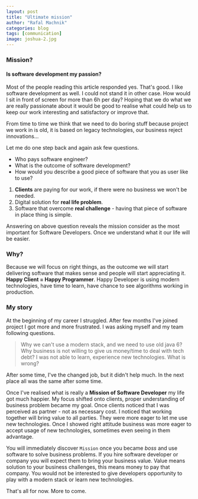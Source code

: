 ```yaml
---
layout: post
title: "Ultimate mission"
author: "Rafal Machnik"
categories: blog
tags: [communication]
image: joshua-2.jpg
---
```

### Mission?
#### Is software development my passion?
Most of the people reading this article responded yes. That's good. I like software development as well. 
I could not stand it in other case. How would I sit in front of screen for more than 6h per day?
Hoping that we do what we are really passionate about it would be good to realise what could help us
to keep our work interesting and satisfactory or improve that.

From time to time we think that we need to do boring stuff because project we work in is old, 
it is based on legacy technologies, our business reject innovations...

Let me do one step back and again ask few questions.
* Who pays software engineer?
* What is the outcome of software development?
* How would you describe a good piece of software that you as user like to use?

1. **Clients** are paying for our work, if there were no business we won't be needed.
2. Digital solution for **real life problem**.
3. Software that overcome **real challenge** - having that piece of software in place thing is simple.

Answering on above question reveals the mission consider as the most important for Software Developers. 
Once we understand what it our life will be easier. 

### Why?
Because we will focus on right things, as the outcome we will start delivering software that makes sense and 
people will start appreciating it. **Happy Client = Happy Programmer**.
Happy Developer is using modern technologies, have time to learn, have chance to see algorithms working in production.

### My story 
At the beginning of my career I struggled. After few months I've joined project I got more and more frustrated.
I was asking myself and my team following questions.
>Why we can't use a modern stack, and we need to use old java 6?
Why business is not willing to give us money/time to deal with tech debt? I was not able to learn, experience 
new technologies. What is wrong?

After some time, I've the changed job, but it didn't help much. In the next place all was the same after some time.

Once I've realised what is really a **Mission of Software Developer** my life got much happier. 
My focus shifted onto clients, proper understanding of business problem became my goal. 
Once clients noticed that I was perceived as partner - not as necessary cost. 
I noticed that working together will bring value to all parties. They were more eager to let me use new technologies. 
Once I showed right attitude business was more eager to accept usage of new technologies, sometimes even seeing in them advantage.

You will immediately discover `Mission` once you became *boss* and use software to solve business problems. 
If you hire software developer or company you will expect them to bring your business value. 
Value means solution to your business challenges, this means money to pay that company.
You would not be interested to give developers opportunity to play with a modern stack or learn new technologies.

That's all for now. More to come.